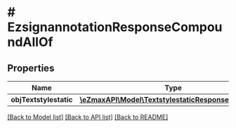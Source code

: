 # # EzsignannotationResponseCompoundAllOf

## Properties

Name | Type | Description | Notes
------------ | ------------- | ------------- | -------------
**objTextstylestatic** | [**\eZmaxAPI\Model\TextstylestaticResponseCompound**](TextstylestaticResponseCompound.md) |  | [optional]

[[Back to Model list]](../../README.md#models) [[Back to API list]](../../README.md#endpoints) [[Back to README]](../../README.md)
